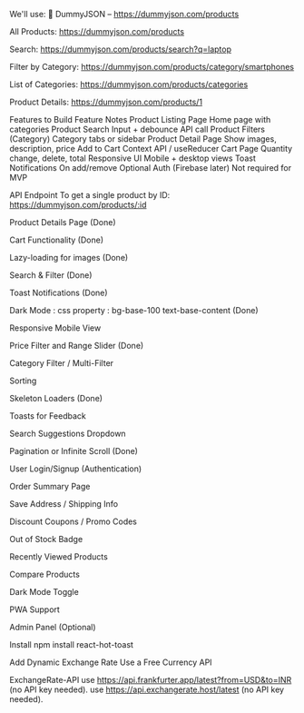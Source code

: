 We'll use:
🔗 DummyJSON – https://dummyjson.com/products

All Products: https://dummyjson.com/products

Search: https://dummyjson.com/products/search?q=laptop

Filter by Category: https://dummyjson.com/products/category/smartphones

List of Categories: https://dummyjson.com/products/categories

Product Details: https://dummyjson.com/products/1

<!--  -->
Features to Build
Feature	Notes
Product Listing Page	Home page with categories
Product Search	Input + debounce API call
Product Filters (Category)	Category tabs or sidebar
Product Detail Page	Show images, description, price
Add to Cart	Context API / useReducer
Cart Page	Quantity change, delete, total
Responsive UI	Mobile + desktop views
Toast Notifications	On add/remove
Optional Auth (Firebase later)	Not required for MVP

<!--  -->
API Endpoint
To get a single product by ID:
https://dummyjson.com/products/:id

<!-- Features to add -->
Product Details Page (Done)

Cart Functionality (Done)

Lazy-loading for images (Done)

Search & Filter (Done)

Toast Notifications (Done)

Dark Mode : css property : bg-base-100 text-base-content (Done)

Responsive Mobile View

Price Filter and Range Slider (Done)

Category Filter / Multi-Filter

Sorting

Skeleton Loaders (Done)

Toasts for Feedback

Search Suggestions Dropdown

Pagination or Infinite Scroll (Done)

User Login/Signup (Authentication)

Order Summary Page

Save Address / Shipping Info

Discount Coupons / Promo Codes

Out of Stock Badge

Recently Viewed Products

Compare Products

Dark Mode Toggle

PWA Support

Admin Panel (Optional)

<!--  -->
Install
npm install react-hot-toast

<!--  -->
Add Dynamic Exchange Rate
Use a Free Currency API

ExchangeRate-API
use https://api.frankfurter.app/latest?from=USD&to=INR (no API key needed).
use https://api.exchangerate.host/latest (no API key needed).